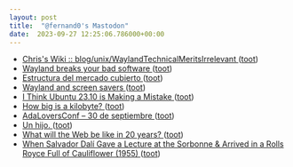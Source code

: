 ```yaml
---
layout: post
title:  "@fernand0's Mastodon"
date:  2023-09-27 12:25:06.786000+00:00
---
```

*  [ Chris's Wiki :: blog/unix/WaylandTechnicalMeritsIrrelevant  ](https://utcc.utoronto.ca/~cks/space/blog/unix/WaylandTechnicalMeritsIrrelevan) ([toot](https://mastodon.social/@fernand0/111137096124606523))
*  [Wayland breaks your bad software ](https://orowith2os.gitlab.io/posts/wayland-breaks-your-bad-software) ([toot](https://mastodon.social/@fernand0/111136940111440766))
*  [Estructura del mercado cubierto ](https://www.flickr.com/photos/fernand0/53207577414) ([toot](https://mastodon.social/@fernand0/111136659433310499))
*  [Wayland and screen savers ](https://www.jwz.org/blog/2023/09/wayland-and-screen-savers) ([toot](https://mastodon.social/@fernand0/111136650384967850))
*  [I Think Ubuntu 23.10 is Making a Mistake ](https://www.omgubuntu.co.uk/2023/09/ubuntu-23-10-minimal-mistak) ([toot](https://mastodon.social/@fernand0/111136299228885171))
*  [How big is a kilobyte? ](https://evanhahn.com/how-big-is-a-kilobyte) ([toot](https://mastodon.social/@fernand0/111136105448672157))
*  [AdaLoversConf – 30 de septiembre ](https://adaloversconf.es) ([toot](https://mastodon.social/@fernand0/111135997238479547))
*  [Un hijo. ](https://avecesunafoto.wordpress.com/2023/09/25/un-hijo-7) ([toot](https://mastodon.social/@fernand0/111132599848509732))
*  [What will the Web be like in 20 years? ](https://shkspr.mobi/blog/2023/09/what-will-the-web-be-like-in-20-years) ([toot](https://mastodon.social/@fernand0/111132597756298555))
*  [When Salvador Dalí Gave a Lecture at the Sorbonne & Arrived in a Rolls Royce Full of Cauliflower (1955) ](https://www.openculture.com/2023/09/when-salvador-dali-gave-a-lecture-at-the-sorbonne-arrived-in-a-rolls-royce-full-of-cauliflower-1955.htm) ([toot](https://mastodon.social/@fernand0/111132306153917072))
